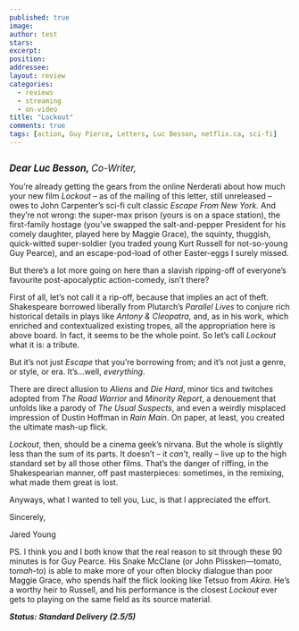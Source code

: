 ```yaml
---
published: true
image:
author: test 
stars: 
excerpt: 
position: 
addressee: 
layout: review
categories:
  - reviews
  - streaming
  - on-video
title: "Lockout"
comments: true
tags: [action, Guy Pierce, Letters, Luc Besson, netflix.ca, sci-fi]
---
```

<div><p><span class="full-image-block ssNonEditable"><span><img src="http://static.squarespace.com/static/5005f6bcc4aa41161b33e89e/5329cf1fe4b07c068ebf74de/5329cf1fe4b07c068ebf7520/1336618517747/lockout.jpg" alt="" /></span></span></p>
<p><span style="font-size:120%;"><em><strong>Dear Luc Besson, </strong>Co-Writer,</em></span></p>
<p>You&rsquo;re already getting the gears from the online Nerderati about how much your new film <em>Lockout</em> &ndash; as of the mailing of this letter, still unreleased &ndash; owes to John Carpenter&rsquo;s sci-fi cult classic <em>Escape From New York.</em> And they&rsquo;re not wrong: the super-max prison (yours is on a space station), the first-family hostage (you&rsquo;ve swapped the salt-and-pepper President for his comely daughter, played here by Maggie Grace), the squinty, thuggish, quick-witted super-soldier (you traded young Kurt Russell for not-so-young Guy Pearce), and an escape-pod-load of other Easter-eggs I surely missed.</p>
<p>But there&rsquo;s a lot more going on here than a slavish ripping-off of everyone&rsquo;s favourite post-apocalyptic action-comedy, isn&rsquo;t there?</p>
<p>First of all, let&rsquo;s not call it a rip-off, because that implies an act of theft. Shakespeare borrowed liberally from Plutarch&rsquo;s <em>Parallel Lives</em> to conjure rich historical details in plays like <em>Antony &amp; Cleopatra</em>, and, as in his work, which enriched and contextualized existing tropes, all the appropriation here is above board. In fact, it seems to be the whole point. So let&rsquo;s call <em>Lockout</em> what it is: a tribute.</p>
<p>But it&rsquo;s not just <em>Escape</em> that you&rsquo;re borrowing from; and it&rsquo;s not just a genre, or style, or era. It&rsquo;s&hellip;well, <em>everything</em>.</p>
<p>There are direct allusion to <em>Aliens</em> and <em>Die Hard</em>, minor tics and twitches adopted from <em>The Road Warrior</em> and <em>Minority Report</em>, a denouement that unfolds like a parody of <em>The Usual Suspects</em>, and even a weirdly misplaced impression of Dustin Hoffman in <em>Rain Main</em>. On paper, at least, you created the ultimate mash-up flick.</p>
<p><em>Lockout</em>, then, should be a cinema geek&rsquo;s nirvana. But the whole is slightly less than the sum of its parts.  It doesn&rsquo;t &ndash; it <em>can&rsquo;t</em>, really &ndash; live up to the high standard set by all those other films. That&rsquo;s the danger of riffing, in the Shakespearian manner, off past masterpieces: sometimes, in the remixing, what made them great is lost.</p>
<p>Anyways, what I wanted to tell you, Luc, is that I appreciated the effort.</p>
<p>Sincerely,</p>
<p>Jared Young</p>
<p>PS.  I think you and I both know that the real reason to sit through these 90 minutes is for Guy Pearce. His Snake McClane (or John Plissken&mdash;tomato, to<em>mah</em>-to) is able to make more of your often blocky dialogue than poor Maggie Grace, who spends half the flick looking like Tetsuo from <em>Akira</em>. He&rsquo;s a worthy heir to Russell, and his performance is the closest <em>Lockout</em> ever gets to playing on the same field as its source material.</p>
<p><strong><em>Status: Standard Delivery (2.5/5)</em></strong></p></div>
